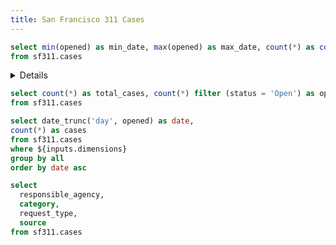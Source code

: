 ```yaml
---
title: San Francisco 311 Cases
---
```


<!-- SECTION 1: BUILD A BASIC SUMMARY PAGE -->

<!-- 1. Add your first query
    - Name it 'description'
    - Calculate min_date, max_date, and case count from the sf311.cases table
-->

```sql description
select min(opened) as min_date, max(opened) as max_date, count(*) as count
from sf311.cases
```

<!-- 2. Add a Details component to explain the dataset
    - Use the Value component to display the min date, max date, and record count in the Details componet
    - Add a nested Details component inside to display this explanation of 311 cases:
          311 is the city's request service for non-emergencies. Citizens can report local issues to 311 and monitor the status of the request. Each case represents something that was reported through this service.
--> 

<Details title='About this data'>
  This dataset includes <Value data={description} column=count fmt=num0k/> 311 cases in San Francisco from <Value data={description} column=min_date fmt=shortdate/> to <Value data={description} column=max_date fmt=shortdate/>.

  <Details title='What are 311 Cases?'>
    311 is the city's request service for non-emergencies. Citizens can report local issues to 311 and monitor the status of the request. Each case represents something that was reported through this service.
  </Details>

</Details>


<!-- 3. Add summary BigValues
    - Add a query called 'summary' to get total_cases and open_cases (where status='Open')
    - Add a BigValue for each of those metrics
-->


```sql summary
select count(*) as total_cases, count(*) filter (status = 'Open') as open_cases
from sf311.cases
```

<BigValue
  data={summary}
  value=total_cases
  fmt=num0k
/>

<BigValue
  data={summary}
  value=open_cases
  fmt=num0k
/>


<!-- 4. Add a trend line chart
    - Add a query called 'trend' which includes date and case count
    - Use the opened column for the date. Since this is a timestamp you will need to use date_trunc()
-->

```sql trend
select date_trunc('day', opened) as date,
count(*) as cases
from sf311.cases
where ${inputs.dimensions}
group by all
order by date asc
```

<LineChart
  title="Case Trend"
  data={trend}
  x=date
  y=cases
  yAxisTitle=cases
/>

<!-- 5. Add a DimensionGrid 
  - Create a query called 'cases' which pulls these columns:
      - responsible_agency
      - category
      - request_type
      - source
  - Add a DimensionGrid component which uses that data
-->

```sql cases
select 
  responsible_agency,
  category,
  request_type,
  source
from sf311.cases 
```

<DimensionGrid data={cases} name=dimensions/>

<!-- 7. Add a CalendarHeatmap which uses your 'trend' query -->

 <CalendarHeatmap
  title="Daily 311 Cases"
  data={trend}
  date=date
  value=cases
/>

<!-- END OF SECTION 1 -->



<!-- SECTION 2: BUILD A SIMPLE CATEGORIES PAGE -->

<!-- 1. Add a new page called categories.md -->

<!-- 2. Copy and paste these instructions onto that page -->

<!-- 3. Add a query that pulls the category, request_type, and case count -->

<!-- 4. Add a DataTable component that includes conditional formatting for the case count column (see https://docs.evidence.dev/components/data-table/#conditional-formatting) -->

<!-- 5. Add search to the table -->

<!-- END OF SECTION 2 -->


<!-- SECTION 3: ADD INTERACTIVITY TO YOUR SUMMARY PAGE (INDEX.MD) -->

<!-- 1. Change your dimension grid to become an input by using the 'name' prop - call it 'dimensions' -->

<!-- 2. Then hook this up to the LineChart by adding a 'where' clause to your trend query. See docs here: https://docs.evidence.dev/components/dimension-grid/#as-an-input -->

<!-- END OF SECTION 3 -->


<!-- SECTION 4: BUILD A NEIGHBORHOOD EXPLORER PAGE -->

<!-- 1. Add a folder called neighborhoods in your pages directory. Then add a file called index.md in that folder -->

<!-- 2. Copy and paste these instructions onto that page -->

 <!-- 3. Add a page title -->


<!-- 4. Build a neighborhood map and make it an interactive input
        - Start with a SQL query that gets neighborhood and case count - call the query 'neighborhoods'
        - Add an AreaMap component pulling from that data
        - Make the map an input using the 'name' prop - give it a name of 'map_input'
-->

<!-- 5. Set up a page title that changes to show the selected neighborhood name
      - When not selected, the input will default to true
      - You will need to use an if block (https://docs.evidence.dev/core-concepts/if-else/)
      - Title should say "All Neighborhoods" when no neighborhood is selected
-->

<!-- 6. Set up a query to get the case trend for the selected neighborhood. 
        - Name the query 'filtered_trend'
        - Get the week and case count for that specific neighborhood using a where clause
        - See here for an example: https://docs.evidence.dev/components/area-map/#use-map-as-input
        - Note that you will need to handle the situation where no neighborhood is selected (the input will return true in that case)
-->

<!-- 7. Add a LineChart to display the trend data from filtered_trend -->

<!-- 8. Put your AreaMap and LineChart into a Grid with 2 columns
        - You can also give each a title by adding a header above them (e.g., put '### Neighborhood Selector' above the AreaMap)
            - To avoid creating new Grid cells when appending content to a cell, you can use the Group component (https://docs.evidence.dev/components/grid/#group-component)
-->

<!-- 9. Add a category breakdown
        - Create a query called category_breakdown which pulls the category and case count, filtered for the selected neighborhoood
        - Add a DataTable to display the results and use conditional formatting for the case count column
-->

<!-- END OF SECTION 4 -->


<!-- SECTION 5: CREATE NEIGHBORHOOD TEMPLATED PAGE -->

<!-- 1. Create links Evidence will use to auto-generate your templated pages when deploying
    - In pages/neighborhoods/index.md, add a DataTable to the bottom of the page pulling from the 'neighborhoods' query
    - Use the 'link' prop in DataTable to set the link to the 'neighborhood' column
    - This will make each row in the table clickable and will tell Evidence to generate a page for that neighborhood when building your project for deployment
-->

<!-- 2. Create a new file called [neighborhood].md inside your neighborhoods folder -->

<!-- 3. Copy and paste these directions onto that page -->

 <!-- 4. Add a title for the neighborhood using the "page param" (see here: https://docs.evidence.dev/core-concepts/templated-pages/) -->

<!-- 5. Go back to your neighborhood explorer page and test by clicking a row in your DataTable you created in step 1. You should navigate to a neighborhood page and see the title you just added with the neighborhood name -->

<!-- 6. Add a summary BigValue 
        - Add a query called summary which pulls the case count and close rate (cases where status=closed / total cases)
        - Add a BigValue component to display the count and close rate (use the comparison for the close rate - https://docs.evidence.dev/components/big-value/#comparisons)
-->
 
 <!-- 7. Get the last 100 cases in that neighborhood
        - Call this query 'last_100'
        - Filter for the neighborhood using the page param in your query
-->

<!-- 8. Add a PointMap to display the last 100 cases using the latitude and longitude columns 
    - See if you can use the url column in the tooltip to create a link to the SF city site
    - Docs: https://docs.evidence.dev/components/point-map/#with-clickable-link-and-tooltiptypeclick
-->

<!-- 9. Pull the top 10 categories for the neighborhood 
        - Create a query called top_categories
        - Display the results in a horizontal BarChart (use swapXY=true)
-->

<!-- 10. Create a 2-column Grid and put your PointMap and BarChart inside it
        - Adjust the BarChart height using chartAreaHeight to get it to line up well with the PointMap
-->

<!-- 11. Create a dynamic link in your neighborhood explorer by adding this to the bottom of your page title:
    -  [See neighborhood deep dive &rarr;](./{inputs.map_input.neighborhood})
    - You should now see a deep dive link appear when you click on a neighborhood on the map
-->


<!-- END OF SECTION 5 -->


<!-- SECTION 6: DYNAMIC CONTENT GENERATION - VOLUME SPIKES -->

<!-- 1. Copy and paste these directions into your [neighborhood].md file -->


<!-- 2. Add a query to detect volume spikes in cases over time
    - Call the query 'spike_detection'
    - Use this SQL:
 
 WITH case_counts as (
    select 
        category,
        date_trunc('week', opened) as date,
        count(*) as cases
    from sf311.cases
    where neighborhood = '${params.neighborhood}'
    group by all
),

category_stats AS (
    SELECT 
        category,
        date,
        cases,
        AVG(cases) OVER (PARTITION BY category ORDER BY date ROWS BETWEEN 30 PRECEDING AND CURRENT ROW) AS rolling_avg,
        STDDEV(cases) OVER (PARTITION BY category ORDER BY date ROWS BETWEEN 30 PRECEDING AND CURRENT ROW) AS rolling_stddev
    FROM 
        case_counts
)

SELECT 
    category,
    date,
    cases,
    rolling_avg,
    rolling_stddev,
    (cases - rolling_avg) / rolling_stddev as stddev,
    CASE 
        WHEN cases > (rolling_avg + 2 * rolling_stddev) THEN 'Spike'
        ELSE 'Normal'
    END AS status
FROM 
    category_stats

-->

<!-- 3. Add another query called all_spikes to filter for spikes using the status column (status = 'Spike') -->

<!-- 4. Add a section with a title for Volume Spikes in this neighborhood
        - Include a Details component with this definition:
            A volume spike is defined as a weekly case count exceeding 2x the standard deviation of the previous 30 weeks
-->

<!-- 5. Pull the distinct list of categories with spikes in a query called 'categories_with_spikes'
        - Do this by summing the cases from the all_spikes query
        - Use query chaining to accomplish this (https://docs.evidence.dev/core-concepts/queries/#query-chaining)
 -->


<!-- 6. Add an if block to display different content depending on whether spikes are present
        - You can use categories_with_spikes.length in the if block to determine if it has any results
        - For now, just put a simple text message to confirm that there are or aren't any spikes. In the next step we will add the real content
        - For the case where there are no spikes, you can include text like "There are no spikes above 2 standard deviations from the 30 week rolling average"
-->

<!-- 7. Include a loop of line charts to display spikes
        - In the part of the if block where spikes are present, add a Grid with 3 columns
        - Inside the Grid, add a loop using an #each block (https://docs.evidence.dev/core-concepts/loops/)
        - The each block should use the categories_with_spikes query
        - Add a LineChart inside the loop - use the below for your data prop:
                data={spike_detection.where(`category = '${row.category}'`)}
        - Test your page - you should see multiple charts appearing for neighborhoods that have spikes
-->

<!-- 8. Add annotations to show spikes on the line charts
        - Inside the LineChart in your loop, add a ReferencePoint component (https://docs.evidence.dev/components/annotations/#reference-point)
        - Use this code for the ReferencePoint:
                    <ReferencePoint
                        data={all_spikes.where(`category = '${row.category}'`)}
                        x=date
                        y=cases
                        label=status
                        color=red
                        symbolSize=16
                        symbolBorderWidth=1
                        symbolBorderColor=red
                        symbolOpacity=0.25
                    />
        - Check out your page again to see the spikes circled in red
-->

<!-- 9. That's it! You now have a fully interactive data app running locally. Nice work! -->


<!-- END OF SECTION 6 -->
